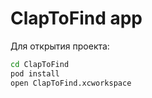# ClapToFind app  
  
Для открытия проекта: 
``` bash 
cd ClapToFind
pod install
open ClapToFind.xcworkspace
```
